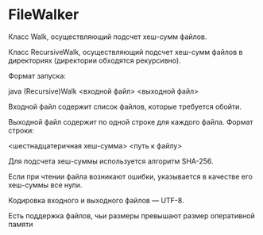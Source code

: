 # FileWalker

Класс Walk, осуществляющий подсчет хеш-сумм файлов.

Класс RecursiveWalk, осуществляющий подсчет хеш-сумм файлов в директориях (директории обходятся рекурсивно).

Формат запуска:

java (Recursive)Walk <входной файл> <выходной файл>

Входной файл содержит список файлов, которые требуется обойти.

Выходной файл содержит  по одной строке для каждого файла. Формат строки:

<шестнадцатеричная хеш-сумма> <путь к файлу>

Для подсчета хеш-суммы используется алгоритм SHA-256.

Если при чтении файла возникают ошибки, указывается в качестве его хеш-суммы все нули.

Кодировка входного и выходного файлов — UTF-8.

Есть поддержка файлов, чьи размеры превышают размер оперативной памяти
